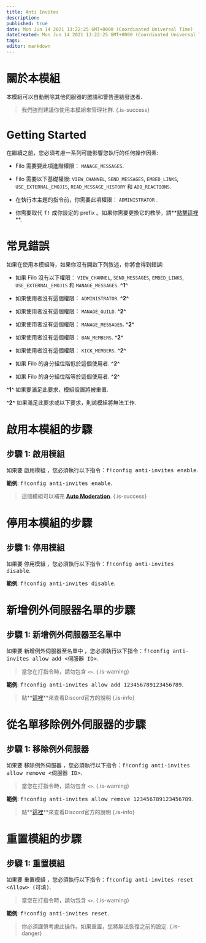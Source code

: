 ```yaml
---
title: Anti Invites
description:
published: true
date: Mon Jun 14 2021 13:22:25 GMT+0000 (Coordinated Universal Time)
dateCreated: Mon Jun 14 2021 13:22:25 GMT+0000 (Coordinated Universal Time)
tags:
editor: markdown
---
```


# 關於本模組

本模組可以自動刪除其他伺服器的邀請和警告連結發送者.

> 我們強烈建議你使用本模組來管理社群.
{.is-success}

# Getting Started

在繼續之前，您必須考慮一系列可能影響您執行的任何操作因素:

- Filo 需要要此項進階權限： ``MANAGE_MESSAGES``.

- Filo 需要以下基礎權限: ``VIEW_CHANNEL``, ``SEND_MESSAGES``, ``EMBED_LINKS``, ``USE_EXTERNAL_EMOJIS``, ``READ_MESSAGE_HISTORY`` 和 ``ADD_REACTIONS``.

- 在執行本主題的指令前，你需要此項權限： ``ADMINISTRATOR`` .

- 你需要取代 <kbd>f!</kbd> 成你設定的 prefix 。如果你需要更換它的教學，請**[點擊這裡](https://wiki.filobot.xyz/zh-Tw/modules/prefix)**.

# 常見錯誤

如果在使用本模組時，如果你沒有開啟下列敘述，你將會得到錯誤:

- 如果 Filo 沒有以下權限： ``VIEW_CHANNEL``, ``SEND_MESSAGES``, ``EMBED_LINKS``, ``USE_EXTERNAL_EMOJIS`` 和 ``MANAGE_MESSAGES``. **^1^**

- 如果使用者沒有這個權限： ``ADMINISTRATOR``. **^2^**

- 如果使用者沒有這個權限： ``MANAGE_GUILD``. **^2^**

- 如果使用者沒有這個權限： ``MANAGE_MESSAGES``. **^2^**

- 如果使用者沒有這個權限： ``BAN_MEMBERS``. **^2^**

- 如果使用者沒有這個權限： ``KICK_MEMBERS``. **^2^**

- 如果 Filo 的身分組位階低於這個使用者. **^2^**

- 如果 Filo 的身分組位階等於這個使用者. **^2^**

**^1^** 如果要滿足此要求，模組設置將被重置.

**^2^** 如果滿足此要求或以下要求，則該模組將無法工作.

# 啟用本模組的步驟

## **步驟 1**: 啟用模組

如果要 啟用模組 ，您必須執行以下指令：<kbd>f!config anti-invites enable</kbd>.

**範例**: <kbd>f!config anti-invites enable</kbd>.

> 這個模組可以補充 **[Auto Moderation](https://wiki.filobot.xyz/zh-Tw/modules/auto-moderation)**.
{.is-success}

# 停用本模組的步驟

## **步驟 1**: 停用模組

如果要 停用模組 ，您必須執行以下指令：<kbd>f!config anti-invites disable</kbd>.

**範例**: <kbd>f!config anti-invites disable</kbd>.

# 新增例外伺服器名單的步驟

## **步驟 1**: 新增例外伺服器至名單中

如果要 新增例外伺服器至名單中 ，您必須執行以下指令：<kbd>f!config anti-invites allow add \<伺服器 ID></kbd>.

> 當您在打指令時，請勿包含 ``<>``.
{.is-warning}

**範例**: <kbd>f!config anti-invites allow add 123456789123456789</kbd>.

> 點**[這裡](https://support.discord.com/hc/en-us/articles/206346498)**來查看Discord官方的說明
{.is-info}

# 從名單移除例外伺服器的步驟

## **步驟 1**: 移除例外伺服器

如果要 移除例外伺服器 ，您必須執行以下指令：<kbd>f!config anti-invites allow remove \<伺服器 ID></kbd>.

> 當您在打指令時，請勿包含 ``<>``.
{.is-warning}

**範例**: <kbd>f!config anti-invites allow remove 123456789123456789</kbd>.

> 點**[這裡](https://support.discord.com/hc/en-us/articles/206346498)**來查看Discord官方的說明
{.is-info}

# 重置模組的步驟

## **步驟 1**: 重置模組

如果要 重置模組 ，您必須執行以下指令：<kbd>f!config anti-invites reset \<Allow> (可填)</kbd>.

> 當您在打指令時，請勿包含 ``<>``.
{.is-warning}

**範例**: <kbd>f!config anti-invites reset</kbd>.

> 你必須謹慎考慮此操作。如果重置，您將無法恢復之前的設定.
{.is-danger}

